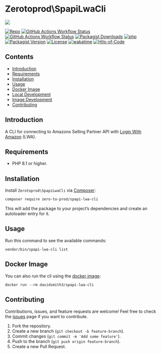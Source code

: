 # Zerotoprod\SpapiLwaCli

![](art/logo.png)

[![Repo](https://img.shields.io/badge/github-gray?logo=github)](https://github.com/zero-to-prod/spapi-lwa-cli)
[![GitHub Actions Workflow Status](https://img.shields.io/github/actions/workflow/status/zero-to-prod/spapi-lwa-cli/test.yml?label=test)](https://github.com/zero-to-prod/spapi-lwa-cli/actions)
[![GitHub Actions Workflow Status](https://img.shields.io/github/actions/workflow/status/zero-to-prod/spapi-lwa-cli/build_docker_image.yml?label=build_docker_image)](https://github.com/zero-to-prod/spapi-lwa-cli/actions)
[![Packagist Downloads](https://img.shields.io/packagist/dt/zero-to-prod/spapi-lwa-cli?color=blue)](https://packagist.org/packages/zero-to-prod/spapi-lwa-cli/stats)
[![php](https://img.shields.io/packagist/php-v/zero-to-prod/spapi-lwa-cli.svg?color=purple)](https://packagist.org/packages/zero-to-prod/spapi-lwa-cli/stats)
[![Packagist Version](https://img.shields.io/packagist/v/zero-to-prod/spapi-lwa-cli?color=f28d1a)](https://packagist.org/packages/zero-to-prod/spapi-lwa-cli)
[![License](https://img.shields.io/packagist/l/zero-to-prod/spapi-lwa-cli?color=pink)](https://github.com/zero-to-prod/spapi-lwa-cli/blob/main/LICENSE.md)
[![wakatime](https://wakatime.com/badge/github/zero-to-prod/spapi-lwa-cli.svg)](https://wakatime.com/badge/github/zero-to-prod/spapi-lwa-cli)
[![Hits-of-Code](https://hitsofcode.com/github/zero-to-prod/spapi-lwa-cli?branch=main)](https://hitsofcode.com/github/zero-to-prod/spapi-lwa-cli/view?branch=main)

## Contents

- [Introduction](#introduction)
- [Requirements](#requirements)
- [Installation](#installation)
- [Usage](#usage)
- [Docker Image](#docker-image)
- [Local Development](./LOCAL_DEVELOPMENT.md)
- [Image Development](./IMAGE_DEVELOPMENT.md)
- [Contributing](#contributing)

## Introduction

A CLI for connecting to Amazons Selling Partner API with [Login With Amazon](https://developer-docs.amazon.com/sp-api/docs/connecting-to-the-selling-partner-api) (LWA).

## Requirements

- PHP 8.1 or higher.

## Installation

Install `Zerotoprod\SpapiLwaCli` via [Composer](https://getcomposer.org/):

```bash
composer require zero-to-prod/spapi-lwa-cli
```

This will add the package to your project’s dependencies and create an autoloader entry for it.

## Usage

Run this command to see the available commands:

```shell
vendor/bin/spapi-lwa-cli list
```

## Docker Image

You can also run the cli using the [docker image](https://hub.docker.com/repository/docker/davidsmith3/spapi-lwa-cli/general):

```shell
docker run --rm davidsmith3/spapi-lwa-cli
```

## Contributing

Contributions, issues, and feature requests are welcome!
Feel free to check the [issues](https://github.com/zero-to-prod/spapi-lwa-cli/issues) page if you want to contribute.

1. Fork the repository.
2. Create a new branch (`git checkout -b feature-branch`).
3. Commit changes (`git commit -m 'Add some feature'`).
4. Push to the branch (`git push origin feature-branch`).
5. Create a new Pull Request.